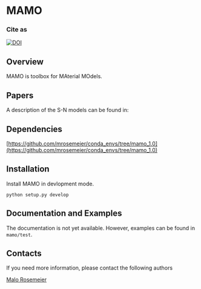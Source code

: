# MAMO

### Cite as
[![DOI](https://zenodo.org/badge/363632970.svg)](https://zenodo.org/badge/latestdoi/363632970)

## Overview
MAMO is toolbox for MAterial MOdels.

## Papers
A description of the S-N models can be found in:

## Dependencies
[https://github.com/mrosemeier/conda_envs/tree/mamo_1.0](https://github.com/mrosemeier/conda_envs/tree/mamo_1.0)

## Installation
Install MAMO in devlopment mode.

```
python setup.py develop

```

## Documentation and Examples
The documentation is not yet available.
However, examples can be found in ``mamo/test``.

## Contacts
If you need more information, please contact the following authors

[Malo Rosemeier](mailto:malo.rosemeier@iwes.fraunhofer.de)
